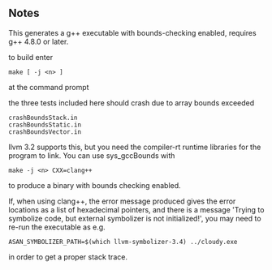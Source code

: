 ## Notes

This generates a g++ executable with bounds-checking enabled, requires g++ 4.8.0 or later.

to build enter
```
make [ -j <n> ]
```
at the command prompt

the three tests included here should crash due to array bounds exceeded
```
crashBoundsStack.in
crashBoundsStatic.in
crashBoundsVector.in
```
llvm 3.2 supports this, but you need the compiler-rt 
runtime libraries for the program to link. You can use sys_gccBounds with 
```
make -j <n> CXX=clang++ 
```
to produce a binary with bounds checking enabled. 

If, when using clang++, the error message produced gives the error
locations as a list of hexadecimal pointers, and there is a message
'Trying to symbolize code, but external symbolizer is not
initialized!', you may need to re-run the executable as e.g.
```
ASAN_SYMBOLIZER_PATH=$(which llvm-symbolizer-3.4) ../cloudy.exe
```
in order to get a proper stack trace.
